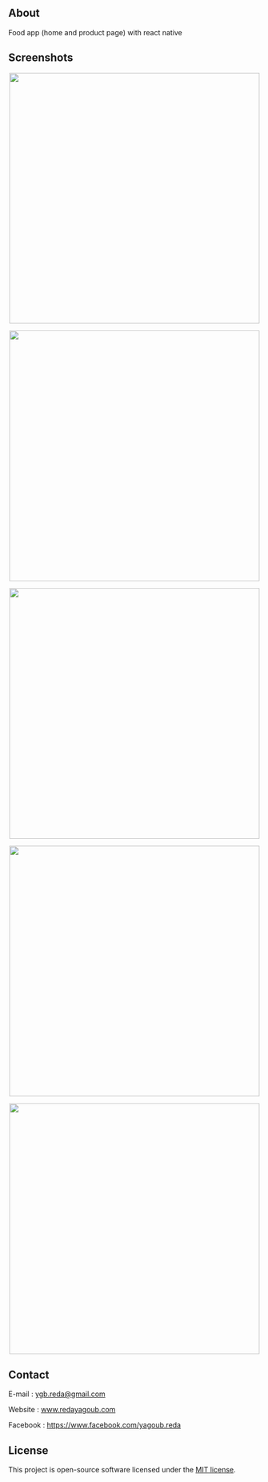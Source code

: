 
## About 

Food app (home and product page) with react native

## Screenshots

<p align="center"><img src="https://redayagoub.com/assets/images/s11.png" width="500"></p>
<p align="center"><img src="https://redayagoub.com/assets/images/s12.png" width="500"></p>
<p align="center"><img src="https://redayagoub.com/assets/images/s33.png" width="500"></p>
<p align="center"><img src="https://redayagoub.com/assets/images/s44.png" width="500"></p>
<p align="center"><img src="https://redayagoub.com/assets/images/s55.png" width="500"></p>


## Contact

E-mail : ygb.reda@gmail.com

Website : www.redayagoub.com

Facebook : https://www.facebook.com/yagoub.reda

## License

This project is open-source software licensed under the [MIT license](https://opensource.org/licenses/MIT).

